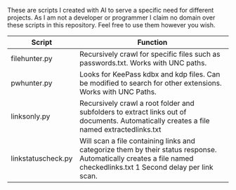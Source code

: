 These are scripts I created with AI to serve a specific need for different projects. As I am not a developer or programmer I claim no domain over these scripts in this repository. Feel free to use them however you wish.

| Script | Function |
| ------------- | ------------- |
| filehunter.py  | Recursively crawl for specific files such as passwords.txt. Works with UNC paths.  |
| pwhunter.py | Looks for KeePass kdbx and kdp files. Can be modified to search for other extensions. Works with UNC Paths.  |
| linksonly.py | Recursively crawl a root folder and subfolders to extract links out of documents. Automatically creates a file named extractedlinks.txt |
| linkstatuscheck.py | Will scan a file containing links and categorize them by their status response. Automatically creates a file named checkedlinks.txt 1 Second delay per link scan. |
